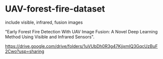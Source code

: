 # UAV-forest-fire-dataset
include visible, infrared, fusion images

"Early Forest Fire Detection With UAV Image Fusion: A Novel Deep Learning Method Using Visible and Infrared Sensors".

https://drive.google.com/drive/folders/1uVUbDh0R3g47KjjxmIQ3GqcUzBuF2Cwo?usp=sharing
